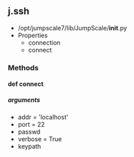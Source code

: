 ## j.ssh

- /opt/jumpscale7/lib/JumpScale/__init__.py
- Properties
    - connection
    - connect

### Methods

#### def connect 

##### arguments

- addr = 'localhost'
- port = 22
- passwd
- verbose = True
- keypath


